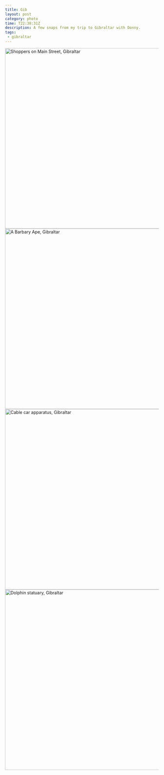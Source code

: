 ```yaml
---
title: Gib
layout: post
category: photo
time: T22:38:31Z
description: A few snaps from my trip to Gibraltar with Donny.
tags:
 - gibraltar
---
```

<img src="http://gallery.me.com/jack_mottram/100036/EPSN4585/web.jpg" alt="Shoppers on Main Street, Gibraltar" width="590" />

<img src="http://gallery.me.com/jack_mottram/100036/EPSN4591/web.jpg" alt="A Barbary Ape, Gibraltar" width="590" />

<img src="http://gallery.me.com/jack_mottram/100036/EPSN4632/web.jpg" alt="Cable car apparatus, Gibraltar" width="590" />

<img src="http://gallery.me.com/jack_mottram/100036/EPSN4569/web.jpg" alt="Dolphin statuary, Gibraltar" width="590" />